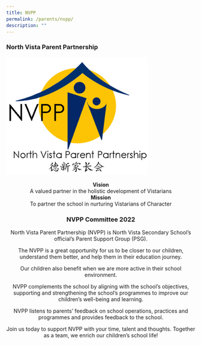 ```yaml
---
title: NVPP
permalink: /parents/nvpp/
description: ""
---
```

### North Vista Parent Partnership


<img src="/images/logoNVPP.jpg" 
     style="width:75%">
		 
<center><b>Vision</b>

<center>A valued partner in the holistic development of Vistarians

  

<center><b>Mission</b>

<center>To partner the school in nurturing Vistarians of Character</center>

### NVPP Committee 2022

North Vista Parent Partnership (NVPP) is North Vista Secondary School’s official’s Parent Support Group (PSG).

The NVPP is a great opportunity for us to be closer to our children, understand them better, and help them in their education journey.

Our children also benefit when we are more active in their school environment.

NVPP complements the school by aligning with the school’s objectives, supporting and strengthening the school’s programmes to improve our children’s well-being and learning.

NVPP listens to parents’ feedback on school operations, practices and programmes and provides feedback to the school.

Join us today to support NVPP with your time, talent and thoughts. Together as a team, we enrich our children’s school life!